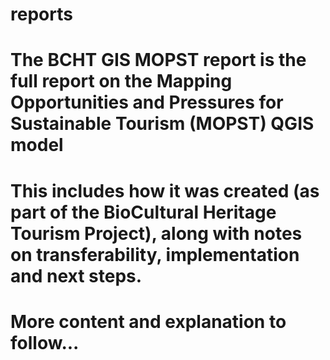 # reports
# The BCHT GIS MOPST report is the full report on the Mapping Opportunities and Pressures for Sustainable Tourism (MOPST) QGIS model 
# This includes how it was created (as part of the BioCultural Heritage Tourism Project), along with notes on transferability, implementation and next steps.
# More content and explanation to follow...
